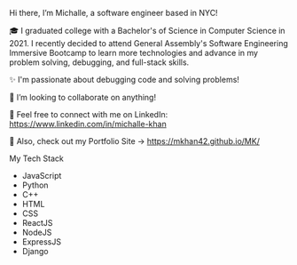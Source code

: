 Hi there, I’m Michalle, a software engineer based in NYC!

🎓 I graduated college with a Bachelor's of Science in Computer Science in 2021. I recently decided to attend General Assembly's Software Engineering Immersive Bootcamp to learn more technologies and advance in my problem solving, debugging, and full-stack skills.

✨ I'm passionate about debugging code and solving problems!

💞️ I’m looking to collaborate on anything!

🔗 Feel free to connect with me on LinkedIn: https://www.linkedin.com/in/michalle-khan

🌼 Also, check out my Portfolio Site -> https://mkhan42.github.io/MK/

<!---
mkhan42/mkhan42 is a ✨ special ✨ repository because its `README.md` (this file) appears on your GitHub profile.
You can click the Preview link to take a look at your changes.
--->

<!---
GitHub Stats

![Michalle's github stats](https://github-readme-stats.vercel.app/api?username=mkhan42)


Top Languages

[![Top Langs](https://github-readme-stats.vercel.app/api/top-langs/?username=mkhan42)](https://github.com/mkhan42/github-readme-stats)
--->

My Tech Stack
- JavaScript
- Python
- C++
- HTML
- CSS
- ReactJS
- NodeJS
- ExpressJS
- Django
